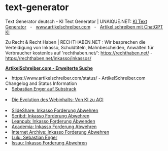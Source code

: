 # text-generator

Text Generator deutsch - KI Text Generator | UNAIQUE.NET: <a href='https://www.unaique.net/' title='Text Generator deutsch - KI Text Generator | UNAIQUE.NET' target='_self' hreflang='de'>KI Text Generator</a> &nbsp;&nbsp;-&nbsp;&nbsp; <a href='https://www.artikelschreiber.com/' title='Artikel schreiben für Content Marketing | ArtikelSchreiber.com' hreflang='de' target='_self'>www.artikelschreiber.com</a> &nbsp;&nbsp;-&nbsp;&nbsp; <a href='https://www.artikelschreiben.com/' title='Artikel schreiben mit ChatGPT KI | ArtikelSchreiben.com' hreflang='de' target='_self'>Artikel schreiben mit ChatGPT KI</a>

Zu Recht & Recht Haben | RECHTHABEN.NET : Wir besprechen die Verteidigung von Inkasso, Schuldtiteln, Mahnbescheiden, Anwälten für Verbraucher kostenlos auf 'rechthaben.net/': https://rechthaben.net/  -  https://rechthaben.net/inkasso/inkassos/ 

<b><a href="https://www.artikelschreiber.com/advanced/de/" target="_self" hreflang="de" title="ArtikelSchreiber.com - Erweiterte Suche">ArtikelSchreiber.com - Erweiterte Suche</a></b><br>
<li>https://www.artikelschreiber.com/status/ - ArtikelSchreiber.com Changelog and Status Information</li>  
<li><a href="https://substack.com/@sebastianenger" target='_self' hreflang='de' title="Sebastian Enger auf Substrack">Sebastian Enger auf Substrack</a></li>   <br>
<li><a href="https://artikelschreiber.substack.com/p/die-evolution-des-webinhalts-von" target='_self' hreflang='de' title="Die Evolution des Webinhalts: Von KI zu AGI">Die Evolution des Webinhalts: Von KI zu AGI</a></li>  <br>

<li role="listitem">
					<a href="https://de.slideshare.net/slideshow/wie-kann-ich-eine-inkasso-forderung-abwehren-www-unaique-net/270507889" 
					   rel="follow" 
					   title="SlideShare: Inkasso Forderung Abwehren">SlideShare: Inkasso Forderung Abwehren</a>
				</li>
				<li role="listitem">
					<a href="https://de.scribd.com/document/753386955/Wie-Kann-Ich-Eine-Inkasso-Forderung-Abwehren-www-unaique-net" 
					   rel="follow" 
					   title="Scribd: Inkasso Forderung Abwehren">Scribd: Inkasso Forderung Abwehren</a>
				</li>
				<li role="listitem">
					<a href="https://leanpub.com/wie_kann_ich_eine_inkasso_forderung_abwenden/upload" 
					   rel="follow" 
					   title="Leanpub: Inkasso Forderung Abwenden">Leanpub: Inkasso Forderung Abwenden</a>
				</li>
				<li role="listitem">
					<a href="https://www.academia.edu/122346756/Wie_kann_ich_eine_Inkasso_Forderung_abwehren_www_unaique_net_" 
					   rel="follow" 
					   title="Academia: Inkasso Forderung Abwehren">Academia: Inkasso Forderung Abwehren</a>
				</li>
				<li role="listitem">
					<a href="https://archive.org/details/2024-07-24-wie-kann-ich-eine-inkasso-forderung-abwehren-www.unaique.net" 
					   rel="follow" 
					   title="Internet Archive: Inkasso Forderung Abwehren">Internet Archive: Inkasso Forderung Abwehren</a>
				</li>
				<li role="listitem">
					<a href="https://www.lulu.com/spotlight/sebastianenger" 
					   rel="follow" 
					   title="Lulu: Sebastian Enger">Lulu: Sebastian Enger</a>
				</li>
				<li role="listitem">
					<a href="https://issuu.com/sebastianenger/docs/2024-07-24_wie_kann_ich_eine_inkasso_forderung_abw" 
					   rel="follow" 
					   title="Issuu: Inkasso Forderung Abwehren">Issuu: Inkasso Forderung Abwehren</a>
				</li>
